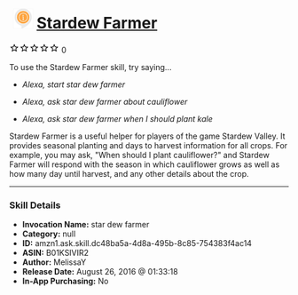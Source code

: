 # &nbsp;<img src="skill_icon" alt="Stardew Farmer icon" width="36"> [Stardew Farmer](http://alexa.amazon.com/#skills/amzn1.ask.skill.dc48ba5a-4d8a-495b-8c85-754383f4ac14)
![0 stars](../../images/ic_star_border_black_18dp_1x.png)![0 stars](../../images/ic_star_border_black_18dp_1x.png)![0 stars](../../images/ic_star_border_black_18dp_1x.png)![0 stars](../../images/ic_star_border_black_18dp_1x.png)![0 stars](../../images/ic_star_border_black_18dp_1x.png) 0

To use the Stardew Farmer skill, try saying...

* *Alexa, start star dew farmer*

* *Alexa, ask star dew farmer about cauliflower*

* *Alexa, ask star dew farmer when I should plant kale*

Stardew Farmer is a useful helper for players of the game Stardew Valley. It provides seasonal planting and days to harvest information for all crops. For example, you may ask, "When should I plant cauliflower?" and Stardew Farmer will respond with the season in which cauliflower grows as well as how many day until harvest, and any other details about the crop.

***

### Skill Details

* **Invocation Name:** star dew farmer
* **Category:** null
* **ID:** amzn1.ask.skill.dc48ba5a-4d8a-495b-8c85-754383f4ac14
* **ASIN:** B01KSIVIR2
* **Author:** MelissaY
* **Release Date:** August 26, 2016 @ 01:33:18
* **In-App Purchasing:** No

